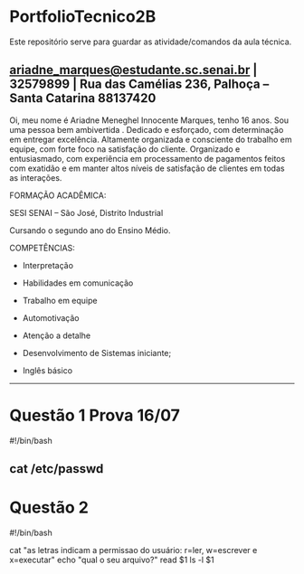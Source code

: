 # PortfolioTecnico2B
Este repositório serve para guardar as atividade/comandos da aula técnica.   
##  ariadne_marques@estudante.sc.senai.br | 32579899 | Rua das Camélias 236, Palhoça – Santa Catarina 88137420
Oi, meu nome é Ariadne Meneghel Innocente Marques, tenho 16 anos.  Sou uma pessoa bem ambivertida . Dedicado e esforçado, com determinação em entregar excelência. Altamente organizada e consciente do trabalho em equipe, com forte 
foco na satisfação do cliente.  Organizado e entusiasmado, com experiência em processamento de pagamentos feitos com
exatidão e em manter altos níveis de satisfação de clientes em todas as interações. 

FORMAÇÃO ACADÊMICA:

SESI SENAI – São José, Distrito Industrial

Cursando o segundo ano do Ensino Médio.

COMPETÊNCIAS:

- Interpretação

- Habilidades em comunicação

- Trabalho em equipe

- Automotivação

- Atenção a detalhe

- Desenvolvimento de Sistemas iniciante;

- Inglês básico 
-------------------------------------------
# Questão 1 Prova 16/07
#!/bin/bash
 
cat /etc/passwd
-------------------------------------------
# Questão 2
#!/bin/bash
 
cat "as letras indicam a permissao do usuário:  r=ler, w=escrever e x=executar"
echo "qual o seu arquivo?"
read $1
ls -l $1
